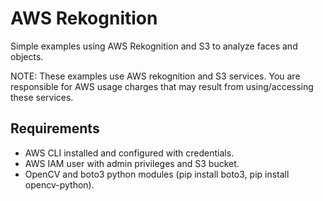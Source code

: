 # AWS Rekognition

Simple examples using AWS Rekognition and S3 to analyze faces and objects.

NOTE: These examples use AWS rekognition and S3 services. You are responsible for AWS usage charges that may result from using/accessing these services.

## Requirements

- AWS CLI installed and configured with credentials.
- AWS IAM user with admin privileges and S3 bucket.
- OpenCV and boto3 python modules (pip install boto3, pip install opencv-python).
